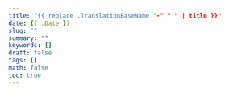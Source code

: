 ```yaml
---
title: "{{ replace .TranslationBaseName "-" " " | title }}"
date: {{ .Date }}
slug: ""
summary: ""
keywords: []
draft: false
tags: []
math: false
toc: true
---
```

